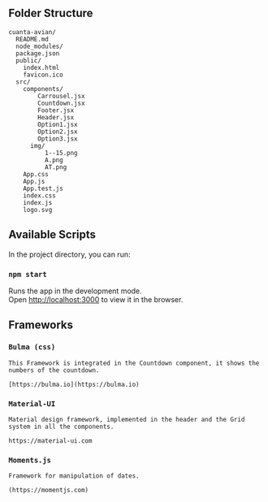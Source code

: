 ## Folder Structure
```
cuanta-avian/
  README.md
  node_modules/
  package.json
  public/
    index.html
    favicon.ico
  src/
    components/
        Carrousel.jsx
        Countdown.jsx
        Footer.jsx
        Header.jsx
        Option1.jsx
        Option2.jsx
        Option3.jsx
      img/
          1--15.png
          A.png
          AT.png
    App.css
    App.js
    App.test.js
    index.css
    index.js
    logo.svg
```

## Available Scripts

In the project directory, you can run:

### `npm start`

Runs the app in the development mode.<br>
Open [http://localhost:3000](http://localhost:3000) to view it in the browser.

## Frameworks

### `Bulma (css)`
    This Framework is integrated in the Countdown component, it shows the numbers of the countdown.

    [https://bulma.io](https://bulma.io)

### `Material-UI`
    Material design framework, implemented in the header and the Grid system in all the components.

    https://material-ui.com

### `Moments.js`

    Framework for manipulation of dates.

    (https://momentjs.com)
